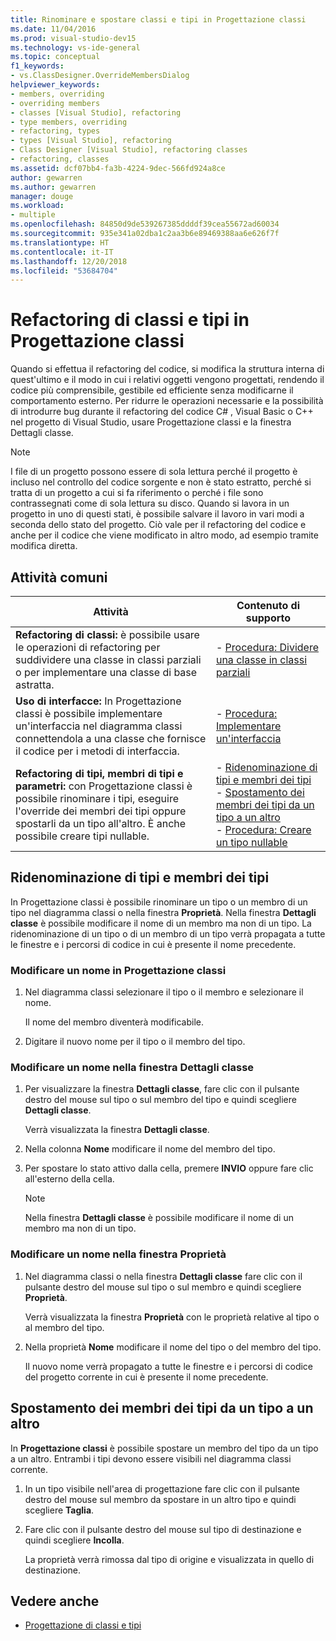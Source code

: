 ```yaml
---
title: Rinominare e spostare classi e tipi in Progettazione classi
ms.date: 11/04/2016
ms.prod: visual-studio-dev15
ms.technology: vs-ide-general
ms.topic: conceptual
f1_keywords:
- vs.ClassDesigner.OverrideMembersDialog
helpviewer_keywords:
- members, overriding
- overriding members
- classes [Visual Studio], refactoring
- type members, overriding
- refactoring, types
- types [Visual Studio], refactoring
- Class Designer [Visual Studio], refactoring classes
- refactoring, classes
ms.assetid: dcf07bb4-fa3b-4224-9dec-566fd924a8ce
author: gewarren
ms.author: gewarren
manager: douge
ms.workload:
- multiple
ms.openlocfilehash: 84850d9de539267385ddddf39cea55672ad60034
ms.sourcegitcommit: 935e341a02dba1c2aa3b6e89469388aa6e626f7f
ms.translationtype: HT
ms.contentlocale: it-IT
ms.lasthandoff: 12/20/2018
ms.locfileid: "53684704"
---
```

# <a name="refactor-classes-and-types-in-class-designer"></a>Refactoring di classi e tipi in Progettazione classi

Quando si effettua il refactoring del codice, si modifica la struttura interna di quest'ultimo e il modo in cui i relativi oggetti vengono progettati, rendendo il codice più comprensibile, gestibile ed efficiente senza modificarne il comportamento esterno. Per ridurre le operazioni necessarie e la possibilità di introdurre bug durante il refactoring del codice C# , Visual Basic o C++ nel progetto di Visual Studio, usare Progettazione classi e la finestra Dettagli classe.

> [!NOTE]
> I file di un progetto possono essere di sola lettura perché il progetto è incluso nel controllo del codice sorgente e non è stato estratto, perché si tratta di un progetto a cui si fa riferimento o perché i file sono contrassegnati come di sola lettura su disco. Quando si lavora in un progetto in uno di questi stati, è possibile salvare il lavoro in vari modi a seconda dello stato del progetto. Ciò vale per il refactoring del codice e anche per il codice che viene modificato in altro modo, ad esempio tramite modifica diretta.

## <a name="common-tasks"></a>Attività comuni

|Attività|Contenuto di supporto|
|----------| - |
|**Refactoring di classi:** è possibile usare le operazioni di refactoring per suddividere una classe in classi parziali o per implementare una classe di base astratta.|-   [Procedura: Dividere una classe in classi parziali](how-to-split-a-class-into-partial-classes.md)|
|**Uso di interfacce:** In Progettazione classi è possibile implementare un'interfaccia nel diagramma classi connettendola a una classe che fornisce il codice per i metodi di interfaccia.|-   [Procedura: Implementare un'interfaccia](how-to-implement-an-interface.md)|
|**Refactoring di tipi, membri di tipi e parametri:** con Progettazione classi è possibile rinominare i tipi, eseguire l'override dei membri dei tipi oppure spostarli da un tipo all'altro. È anche possibile creare tipi nullable.|-   [Ridenominazione di tipi e membri dei tipi](#rename-types-and-type-members)<br />-   [Spostamento dei membri dei tipi da un tipo a un altro](#move-type-members-from-one-type-to-another)<br />-   [Procedura: Creare un tipo nullable](how-to-create-a-nullable-type.md)|

## <a name="rename-types-and-type-members"></a>Ridenominazione di tipi e membri dei tipi

In Progettazione classi è possibile rinominare un tipo o un membro di un tipo nel diagramma classi o nella finestra **Proprietà**. Nella finestra **Dettagli classe** è possibile modificare il nome di un membro ma non di un tipo. La ridenominazione di un tipo o di un membro di un tipo verrà propagata a tutte le finestre e i percorsi di codice in cui è presente il nome precedente.

### <a name="rename-in-the-class-designer"></a>Modificare un nome in Progettazione classi

1. Nel diagramma classi selezionare il tipo o il membro e selezionare il nome.

     Il nome del membro diventerà modificabile.

2. Digitare il nuovo nome per il tipo o il membro del tipo.

### <a name="rename-in-the-class-details-window"></a>Modificare un nome nella finestra Dettagli classe

1. Per visualizzare la finestra **Dettagli classe**, fare clic con il pulsante destro del mouse sul tipo o sul membro del tipo e quindi scegliere **Dettagli classe**.

     Verrà visualizzata la finestra **Dettagli classe**.

2. Nella colonna **Nome** modificare il nome del membro del tipo.

3. Per spostare lo stato attivo dalla cella, premere **INVIO** oppure fare clic all'esterno della cella.

    > [!NOTE]
    > Nella finestra **Dettagli classe** è possibile modificare il nome di un membro ma non di un tipo.

### <a name="rename-in-the-properties-window"></a>Modificare un nome nella finestra Proprietà

1. Nel diagramma classi o nella finestra **Dettagli classe** fare clic con il pulsante destro del mouse sul tipo o sul membro e quindi scegliere **Proprietà**.

     Verrà visualizzata la finestra **Proprietà** con le proprietà relative al tipo o al membro del tipo.

2. Nella proprietà **Nome** modificare il nome del tipo o del membro del tipo.

     Il nuovo nome verrà propagato a tutte le finestre e i percorsi di codice del progetto corrente in cui è presente il nome precedente.

## <a name="move-type-members-from-one-type-to-another"></a>Spostamento dei membri dei tipi da un tipo a un altro

In **Progettazione classi** è possibile spostare un membro del tipo da un tipo a un altro. Entrambi i tipi devono essere visibili nel diagramma classi corrente.

1. In un tipo visibile nell'area di progettazione fare clic con il pulsante destro del mouse sul membro da spostare in un altro tipo e quindi scegliere **Taglia**.

2. Fare clic con il pulsante destro del mouse sul tipo di destinazione e quindi scegliere **Incolla**.

     La proprietà verrà rimossa dal tipo di origine e visualizzata in quello di destinazione.

## <a name="see-also"></a>Vedere anche

- [Progettazione di classi e tipi](designing-and-viewing-classes-and-types.md)